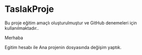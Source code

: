 # TaslakProje

Bu proje eğitim amaçlı oluşturulmuştur ve GitHub denemeleri için kullanılmaktadır..

Merhaba

Egitim hesabı ile Ana projenin dosyasında değişim yaptık.
